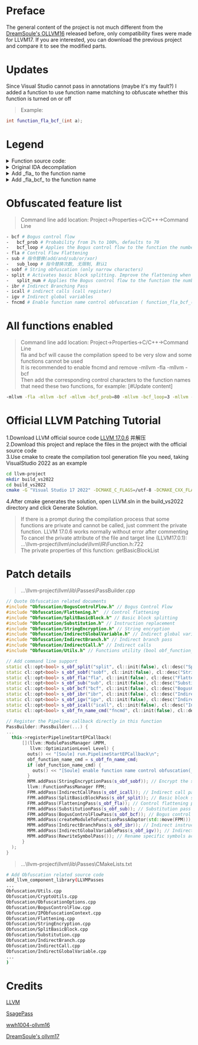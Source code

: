 # Preface

The general content of the project is not much different from the [DreamSoule's OLLVM16](https://github.com/DreamSoule/ollvm16) released before, only compatibility fixes were made for LLVM17. If you are interested, you can download the previous project and compare it to see the modified parts.

# Updates

Since Visual Studio cannot pass in annotations (maybe it's my fault?) I added a function to use function name matching to obfuscate whether this function is turned on or off

> Example:

```cpp
int function_fla_bcf_(int a);
```

# Legend

<details> 
<summary>Function source code:</summary>
<img src="./resource/fn_source.png"/>
</details>
<details> 
<summary>Original IDA decompilation</summary>
<img src="./resource/fn_ida.png"/>
</details>
<details> 
<summary>Add _fla_ to the function name</summary>
<img src="./resource/fn_ida_fla.png"/>
</details>
<details> 
<summary>Add _fla_bcf_ to the function name</summary>
<img src="./resource/fn_ida_fla_bcf.png"/>
</details>
</h7>

# Obfuscated feature list
> Command line add location: Project->Properties->C/C++->Command Line

```bash
- bcf # Bogus control flow
-   bcf_prob # Probability from 1% to 100%, defaults to 70
-   bcf_loop # Applies the Bogus control flow to the function the number of times specified, no restrictions, defaults to 2
- fla # Control Flow Flattening
- sub # 指令替换(add/and/sub/or/xor)
-   sub_loop # 指令替换次数, 无限制, 默认1
- sobf # String obfuscation (only narrow characters)
- split # Activates basic block splitting. Improve the flattening when applied together.
-   split_num # Applies the Bogus control flow to the function the number of times specified, no restrictions, defaults to3
- ibr # Indirect Branching Pass
- icall # indirect calls (call register)
- igv # Indirect global variables
- fncmd # Enable function name control obfuscation ( function_fla_bcf_(); )
```

# All functions enabled
> Command line add location: Project->Properties->C/C++->Command Line<br>
> fla and bcf will cause the compilation speed to be very slow and some functions cannot be used<br>
> It is recommended to enable fncmd and remove -mllvm -fla -mllvm -bcf<br>
> Then add the corresponding control characters to the function names that need these two functions, for example: [#Update content]

```bash
-mllvm -fla -mllvm -bcf -mllvm -bcf_prob=80 -mllvm -bcf_loop=3 -mllvm -sobf -mllvm -icall -mllvm -ibr -mllvm -igv -mllvm -sub -mllvm -sub_loop=3 -mllvm -split -mllvm -split_num=5
```

# Official LLVM Patching Tutorial
1.Download LLVM official source code [LLVM 17.0.6](https://github.com/llvm/llvm-project/releases/tag/llvmorg-17.0.6) 并解压<br>
2.Download this project and replace the files in the project with the official source code<br>
3.Use cmake to create the compilation tool generation file you need, taking VisualStudio 2022 as an example
```bash
cd llvm-project
mkdir build_vs2022
cd build_vs2022
cmake -G "Visual Studio 17 2022" -DCMAKE_C_FLAGS=/utf-8 -DCMAKE_CXX_FLAGS=/utf-8 -DCMAKE_BUILD_TYPE=Release -DLLVM_ENABLE_EH=OFF -DLLVM_ENABLE_RTTI=OFF -DLLVM_ENABLE_ASSERTIONS=ON -DLLVM_ENABLE_PROJECTS="clang;lld" -A x64 ../llvm
```
4.After cmake generates the solution, open LLVM.sln in the build_vs2022 directory and click Generate Solution.<br>
>If there is a prompt during the compilation process that some functions are private and cannot be called, just comment the private function. LLVM 17.0.6 works normally without error after commenting<br>
>To cancel the private attribute of the file and target line (LLVM17.0.1): ...\llvm-project\llvm\include\llvm\IR\Function.h:722<br>
>The private properties of this function: getBasicBlockList
# Patch details
> ...\llvm-project\llvm\lib\Passes\PassBuilder.cpp
```cpp
// Quote Obfuscation related documents
#include "Obfuscation/BogusControlFlow.h" // Bogus Control Flow
#include "Obfuscation/Flattening.h"  // Control flattening
#include "Obfuscation/SplitBasicBlock.h" // Basic block splitting
#include "Obfuscation/Substitution.h" // Instruction replacement
#include "Obfuscation/StringEncryption.h" // String encryption
#include "Obfuscation/IndirectGlobalVariable.h" // Indirect global variables
#include "Obfuscation/IndirectBranch.h" // Indirect branch pass
#include "Obfuscation/IndirectCall.h" // Indirect calls
#include "Obfuscation/Utils.h" // Functions utility (bool obf_function_name_cmd;)

// Add command line support
static cl::opt<bool> s_obf_split("split", cl::init(false), cl::desc("SplitBasicBlock: split_num=3(init)"));
static cl::opt<bool> s_obf_sobf("sobf", cl::init(false), cl::desc("String Obfuscation"));
static cl::opt<bool> s_obf_fla("fla", cl::init(false), cl::desc("Flattening"));
static cl::opt<bool> s_obf_sub("sub", cl::init(false), cl::desc("Substitution: sub_loop"));
static cl::opt<bool> s_obf_bcf("bcf", cl::init(false), cl::desc("BogusControlFlow: application number -bcf_loop=x must be x > 0"));
static cl::opt<bool> s_obf_ibr("ibr", cl::init(false), cl::desc("Indirect Branch"));
static cl::opt<bool> s_obf_igv("igv", cl::init(false), cl::desc("Indirect Global Variable"));
static cl::opt<bool> s_obf_icall("icall", cl::init(false), cl::desc("Indirect Call"));
static cl::opt<bool> s_obf_fn_name_cmd("fncmd", cl::init(false), cl::desc("use function name control obfuscation(_ + command + _ | example: function_fla_bcf_)"));

// Register the Pipeline callback directly in this function
PassBuilder::PassBuilder(...) {
...
  this->registerPipelineStartEPCallback(
      [](llvm::ModulePassManager &MPM,
         llvm::OptimizationLevel Level) {
        outs() << "[Soule] run.PipelineStartEPCallback\n";
        obf_function_name_cmd = s_obf_fn_name_cmd;
        if (obf_function_name_cmd) {
          outs() << "[Soule] enable function name control obfuscation(_ + command + _ | example: function_fla_)\n";
        }
        MPM.addPass(StringEncryptionPass(s_obf_sobf)); // Encrypt the string first. After the string encryption basic block appears, perform basic block segmentation and other obfuscation to increase the difficulty of decryption.
        llvm::FunctionPassManager FPM;
        FPM.addPass(IndirectCallPass(s_obf_icall)); // Indirect call pass
        FPM.addPass(SplitBasicBlockPass(s_obf_split)); // Basic block splitting pass
        FPM.addPass(FlatteningPass(s_obf_fla)); // Control flattening pass
        FPM.addPass(SubstitutionPass(s_obf_sub)); // Substitution pass
        FPM.addPass(BogusControlFlowPass(s_obf_bcf)); // Bogus control flow pass
        MPM.addPass(createModuleToFunctionPassAdaptor(std::move(FPM)));
        MPM.addPass(IndirectBranchPass(s_obf_ibr)); // Indirect instructions In theory, indirect instructions should be placed last.
        MPM.addPass(IndirectGlobalVariablePass(s_obf_igv)); // Indirect global variables
        MPM.addPass(RewriteSymbolPass()); // Rename specific symbols according to YAML information
      }
  );
}
```
> ...\llvm-project\llvm\lib\Passes\CMakeLists.txt
``` bash
# Add Obfuscation related source code
add_llvm_component_library(LLVMPasses
...
Obfuscation/Utils.cpp
Obfuscation/CryptoUtils.cpp
Obfuscation/ObfuscationOptions.cpp
Obfuscation/BogusControlFlow.cpp
Obfuscation/IPObfuscationContext.cpp
Obfuscation/Flattening.cpp
Obfuscation/StringEncryption.cpp
Obfuscation/SplitBasicBlock.cpp
Obfuscation/Substitution.cpp
Obfuscation/IndirectBranch.cpp
Obfuscation/IndirectCall.cpp
Obfuscation/IndirectGlobalVariable.cpp
...
)
```
# Credits
[LLVM](https://github.com/llvm/llvm-project)

[SsagePass](https://github.com/SsageParuders/SsagePass)

[wwh1004-ollvm16](https://github.com/wwh1004/ollvm-16)

[DreamSoule's ollvm17](https://github.com/DreamSoule/ollvm17)